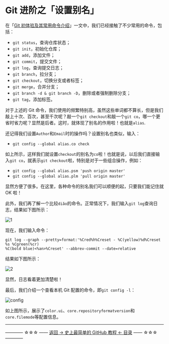 # Git 进阶之「设置别名」

在「[Git 初体验及其常用命令介绍](https://github.com/guobinhit/cg-blog/blob/master/articles/github/GITHUB_README.md)」一文中，我们已经接触了不少常用的命令，包括：

 - `git status`，查询仓库状态；
 - `git init`，初始化仓库；
 - `git add`，添加文件；
 - `git commit`，提交文件；
 - `git log`，查询提交日志；
 - `git branch`，拉分支；
 - `git checkout`，切换分支或者标签；
 - `git merge`，合并分支；
 - `git branch -d & git branch -D`，删除或者强制删除分支；
 - `git tag`，添加标签。

对于上述的 Git 命令，我们使用的频繁特别高，虽然这些单词都不算长，但是我们敲上十次、百次，甚至千次呢？敲一个`git checkout`和敲一个`git co`，哪一个更省时省力呢？显然是后者。这时，就体现了别名的作用啦！也就是`alias`.

还记得我们设置`Author`和`Email`时的操作吗？设置别名也类似，输入：

- `git config --global alias.co check`

如上所示，这样我们就设置`checkout`的别名为`co`啦！也就是说，以后我们直接输入`git co`，就表示`git checkout`啦，特别是对于一些组合操作，例如：

- `git config --global alias.psm 'push origin master'`
- `git config --global alias.plm 'pull origin master'`

显然方便了很多。在这里，各种命令的别名我们可以顺便的起，只要我们能记住就 OK 啦！

此外，我们再了解一个比较`diǎo`的命令。正常情况下，我们输入`git log`查询日志，结果如下图所示：

![1](http://img.blog.csdn.net/20170412165850132)

现在，我们输入命令：

```
git log --graph --pretty=format:'%Cred%h%Creset - %C(yellow)%d%Creset %s %Cgreen(%cr) 
%C(bold blue)<%an>%Creset' --abbrev-commit --date=relative
```

结果如下图所示：

![2](http://img.blog.csdn.net/20170412170833080)

显然，日志看着更加清楚啦！

最后，我们介绍一个查看本机 Git 配置的命令，即`git config -l`：

![config](http://img.blog.csdn.net/20170412172256377)

如上图所示，展示了`color.ui`、`core.repositoryformatversion`和`core.filemode`等配置信息。


----------
———— ☆☆☆ —— [返回 -> 史上最简单的 GitHub 教程 <- 目录](https://github.com/guobinhit/cg-blog/blob/master/articles/github/GITHUB_README.md) —— ☆☆☆ ————




